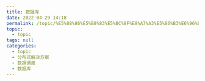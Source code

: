 ```yaml
---
title: 数据库
date: 2022-04-29 14:18
permalink: /topic/%E5%88%86%E5%B8%83%E5%BC%8F%E8%A7%A3%E5%86%B3%E6%96%B9%E6%A1%88/%E6%95%B0%E6%8D%AE%E8%B0%83%E5%BA%A6/%E6%95%B0%E6%8D%AE%E5%BA%93
topic: 
  - topic
tags: null
categories: 
  - topic
  - 分布式解决方案
  - 数据调度
  - 数据库
---
```

　　‍
